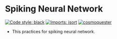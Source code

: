 # Spiking Neural Network

[![Code style: black](https://img.shields.io/badge/code%20style-black-000000.svg)](https://github.com/psf/black)
[![Imports: isort](https://img.shields.io/badge/%20imports-isort-%231674b1?style=flat&labelColor=ef8336)](https://pycqa.github.io/isort/)
[![cosmoquester](https://circleci.com/gh/cosmoquester/spiking-neural-network.svg?style=svg)](https://app.circleci.com/pipelines/github/cosmoquester/spiking-neural-network)

- This practices for spiking neural network.
